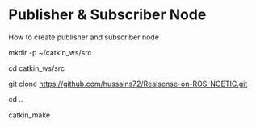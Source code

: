 # Publisher & Subscriber Node
How to create publisher and subscriber node  

mkdir -p ~/catkin_ws/src  

cd catkin_ws/src  

git clone https://github.com/hussains72/Realsense-on-ROS-NOETIC.git  

cd ..  

catkin_make

